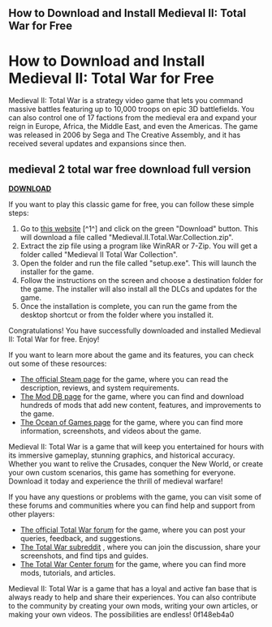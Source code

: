 ## How to Download and Install Medieval II: Total War for Free

  
# How to Download and Install Medieval II: Total War for Free
 
Medieval II: Total War is a strategy video game that lets you command massive battles featuring up to 10,000 troops on epic 3D battlefields. You can also control one of 17 factions from the medieval era and expand your reign in Europe, Africa, the Middle East, and even the Americas. The game was released in 2006 by Sega and The Creative Assembly, and it has received several updates and expansions since then.
 
## medieval 2 total war free download full version


[**DOWNLOAD**](https://www.google.com/url?q=https%3A%2F%2Ffancli.com%2F2tKEjN&sa=D&sntz=1&usg=AOvVaw0Pul6YYWD9DiwBov6imN8I)

 
If you want to play this classic game for free, you can follow these simple steps:
 
1. Go to [this website](https://nexus-games.net/game/medieval-ii-total-war-collection-free-download/) [^1^] and click on the green "Download" button. This will download a file called "Medieval.II.Total.War.Collection.zip".
2. Extract the zip file using a program like WinRAR or 7-Zip. You will get a folder called "Medieval II Total War Collection".
3. Open the folder and run the file called "setup.exe". This will launch the installer for the game.
4. Follow the instructions on the screen and choose a destination folder for the game. The installer will also install all the DLCs and updates for the game.
5. Once the installation is complete, you can run the game from the desktop shortcut or from the folder where you installed it.

Congratulations! You have successfully downloaded and installed Medieval II: Total War for free. Enjoy!
  
If you want to learn more about the game and its features, you can check out some of these resources:

- [The official Steam page](https://store.steampowered.com/app/4700/Total_War_MEDIEVAL_II__Definitive_Edition/)  for the game, where you can read the description, reviews, and system requirements.
- [The Mod DB page](https://www.moddb.com/games/medieval-2-total-war/downloads)  for the game, where you can find and download hundreds of mods that add new content, features, and improvements to the game.
- [The Ocean of Games page](http://oceanofgames.com/medieval-2-total-war-free-download-9281468/)  for the game, where you can find more information, screenshots, and videos about the game.

Medieval II: Total War is a game that will keep you entertained for hours with its immersive gameplay, stunning graphics, and historical accuracy. Whether you want to relive the Crusades, conquer the New World, or create your own custom scenarios, this game has something for everyone. Download it today and experience the thrill of medieval warfare!
  
If you have any questions or problems with the game, you can visit some of these forums and communities where you can find help and support from other players:

- [The official Total War forum](https://forums.totalwar.com/categories/medieval-ii-total-war) for the game, where you can post your queries, feedback, and suggestions.
- [The Total War subreddit](https://www.reddit.com/r/totalwar/) , where you can join the discussion, share your screenshots, and find tips and guides.
- [The Total War Center forum](https://www.twcenter.net/forums/forumdisplay.php?556-Medieval-II-Total-War) for the game, where you can find more mods, tutorials, and articles.

Medieval II: Total War is a game that has a loyal and active fan base that is always ready to help and share their experiences. You can also contribute to the community by creating your own mods, writing your own articles, or making your own videos. The possibilities are endless!
 0f148eb4a0
